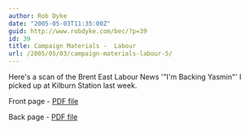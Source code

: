 ```yaml
---
author: Rob Dyke
date: "2005-05-03T11:35:00Z"
guid: http://www.robdyke.com/bec/?p=39
id: 39
title: Campaign Materials -  Labour
url: /2005/05/03/campaign-materials-labour-5/
---
```

Here's a scan of the Brent East Labour News '"I'm Backing Yasmin"' I picked up at Kilburn Station last week.

Front page - [PDF file](http://www.comwifinet.com/becampaign/backingyasmin1.pdf)
  
Back page - [PDF file](http://www.comwifinet.com/becampaign/backingyasmin2.pdf)